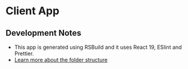 # Client App

## Development Notes
- This app is generated using RSBuild and it uses React 19, ESlint and Prettier.
- [Learn more about the folder structure](https://github.com/alan2207/bulletproof-react/blob/master/docs/project-structure.md)